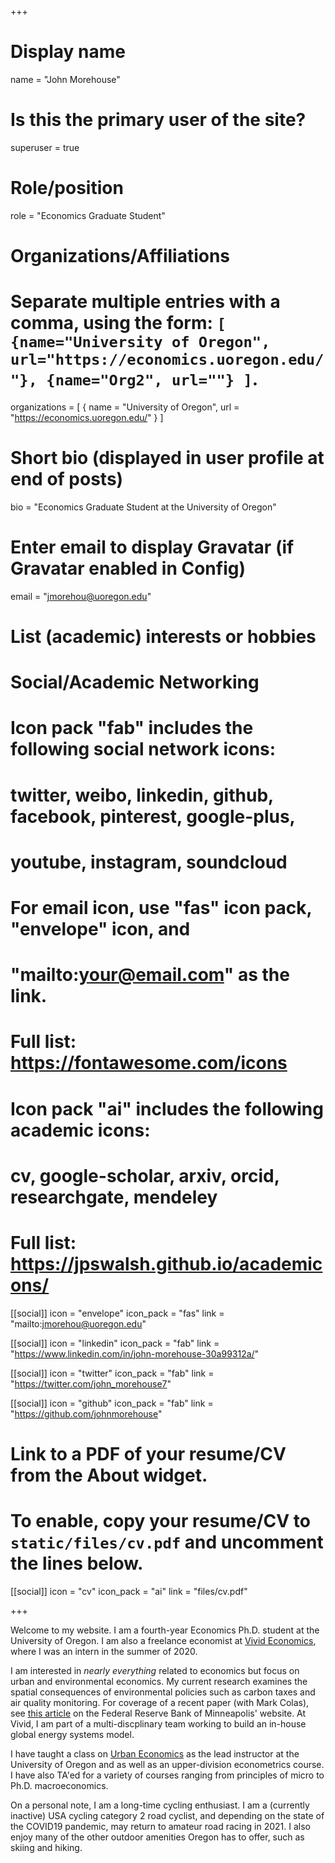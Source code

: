 +++
# Display name
name = "John Morehouse"

# Is this the primary user of the site?
superuser = true

# Role/position
role = "Economics Graduate Student"

# Organizations/Affiliations
#   Separate multiple entries with a comma, using the form: `[ {name="University of Oregon", url="https://economics.uoregon.edu/"}, {name="Org2", url=""} ]`.
organizations = [ { name = "University of Oregon", url = "https://economics.uoregon.edu/" } ]

# Short bio (displayed in user profile at end of posts)
bio = "Economics Graduate Student at the University of Oregon"

# Enter email to display Gravatar (if Gravatar enabled in Config)
email = "jmorehou@uoregon.edu"

# List (academic) interests or hobbies


# Social/Academic Networking
#
# Icon pack "fab" includes the following social network icons:
#
#   twitter, weibo, linkedin, github, facebook, pinterest, google-plus,
#   youtube, instagram, soundcloud
#
#   For email icon, use "fas" icon pack, "envelope" icon, and
#   "mailto:your@email.com" as the link.
#
#   Full list: https://fontawesome.com/icons
#
# Icon pack "ai" includes the following academic icons:
#
#   cv, google-scholar, arxiv, orcid, researchgate, mendeley
#
#   Full list: https://jpswalsh.github.io/academicons/


[[social]]
  icon = "envelope"
  icon_pack = "fas"
  link = "mailto:jmorehou@uoregon.edu"


[[social]]
  icon = "linkedin"
  icon_pack = "fab"
  link = "https://www.linkedin.com/in/john-morehouse-30a99312a/"

[[social]]
  icon = "twitter"
  icon_pack = "fab"
  link = "https://twitter.com/john_morehouse7"


[[social]]
  icon = "github"
  icon_pack = "fab"
  link = "https://github.com/johnmorehouse"

# Link to a PDF of your resume/CV from the About widget.
# To enable, copy your resume/CV to `static/files/cv.pdf` and uncomment the lines below.
 [[social]]
   icon = "cv"
 icon_pack = "ai"
 link = "files/cv.pdf"




+++


Welcome to my website. I am a fourth-year Economics Ph.D. student at the University of Oregon. I am also a freelance economist at [Vivid Economics](https://www.vivideconomics.com/), where I was an intern in the summer of 2020.


I am interested in _nearly everything_ related to economics but focus on urban and environmental economics. My current research examines the spatial consequences of environmental policies such as carbon taxes and air quality monitoring. For coverage of a recent paper (with Mark Colas), see [this article](https://www.minneapolisfed.org/article/2020/california-green-rush) on the Federal Reserve Bank of Minneapolis' website. At Vivid, I am part of a multi-discplinary team working to build an in-house global energy systems model.

I have taught a class on [Urban Economics](https://github.com/johnmorehouse/EC330_UrbanEcon/blob/master/README.md) as the lead instructor at the University of Oregon and as well as an upper-division econometrics course. I have also TA'ed for a variety of courses ranging from principles of micro to Ph.D. macroeconomics. 

On a personal note, I am a long-time cycling enthusiast. I am a (currently inactive) USA cycling category 2 road cyclist, and depending on the state of the COVID19 pandemic, may return to amateur road racing in 2021. I also enjoy many of the other outdoor amenities Oregon has to offer, such as skiing and hiking. 



